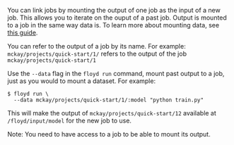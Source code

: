 You can link jobs by mounting the output of one job as the input of a new job.
This allows you to iterate on the ouput of a past job. Output is mounted to a
job in the same way data is. To learn more about mounting data, see [this
guide](data/storing_output).

You can refer to the output of a job by its name.
For example: `mckay/projects/quick-start/1/` refers to
the output of the job `mckay/projects/quick-start/1`

Use the `--data` flag in the `floyd run` command, mount past output to a job,
just as you would to mount a dataset. For example:

```
$ floyd run \
  --data mckay/projects/quick-start/1/:model "python train.py"
```

This will make the output of `mckay/projects/quick-start/12`
available at `/floyd/input/model` for the new job to use.

Note: You need to have access to a job to be able to mount its output.
